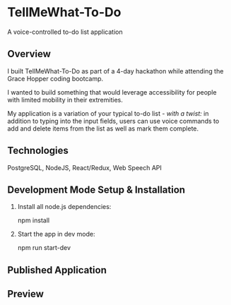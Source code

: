 # TellMeWhat-To-Do

A voice-controlled to-do list application

## Overview
I built TellMeWhat-To-Do as part of a 4-day hackathon while attending the Grace Hopper coding bootcamp.

I wanted to build something that would leverage accessibility for people with limited mobility in their extremities.

My application is a variation of your typical to-do list - *with a twist:* in addition to typing into the input fields, users can use voice commands to add and delete items from the list as well as mark them complete.

## Technologies

PostgreSQL, NodeJS, React/Redux, Web Speech API

## Development Mode Setup & Installation

1. Install all node.js dependencies:

     npm install

2. Start the app in dev mode:

     npm run start-dev


## Published Application

## Preview

